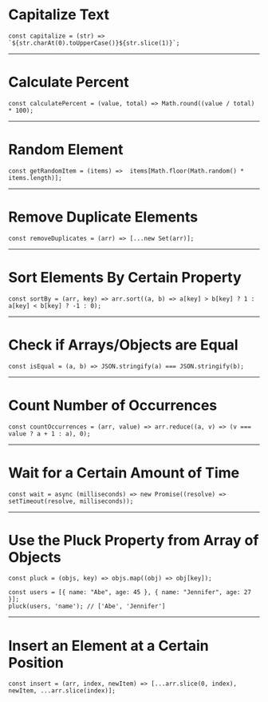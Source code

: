 # Capitalize Text

	const capitalize = (str) => `${str.charAt(0).toUpperCase()}${str.slice(1)}`;
---
# Calculate Percent

	const calculatePercent = (value, total) => Math.round((value / total) * 100);
---
# Random Element

	const getRandomItem = (items) =>  items[Math.floor(Math.random() * items.length)];
---
# Remove Duplicate Elements

	const removeDuplicates = (arr) => [...new Set(arr)];
---
# Sort Elements By Certain Property

	const sortBy = (arr, key) => arr.sort((a, b) => a[key] > b[key] ? 1 : a[key] < b[key] ? -1 : 0);
---
# Check if Arrays/Objects are Equal

	const isEqual = (a, b) => JSON.stringify(a) === JSON.stringify(b);
---
# Count Number of Occurrences

	const countOccurrences = (arr, value) => arr.reduce((a, v) => (v === value ? a + 1 : a), 0);
---
# Wait for a Certain Amount of Time

	const wait = async (milliseconds) => new Promise((resolve) => setTimeout(resolve, milliseconds));
---
# Use the Pluck Property from Array of Objects

	const pluck = (objs, key) => objs.map((obj) => obj[key]);

	const users = [{ name: "Abe", age: 45 }, { name: "Jennifer", age: 27 }];
	pluck(users, 'name'); // ['Abe', 'Jennifer']

---
# Insert an Element at a Certain Position

	const insert = (arr, index, newItem) => [...arr.slice(0, index), newItem, ...arr.slice(index)];


